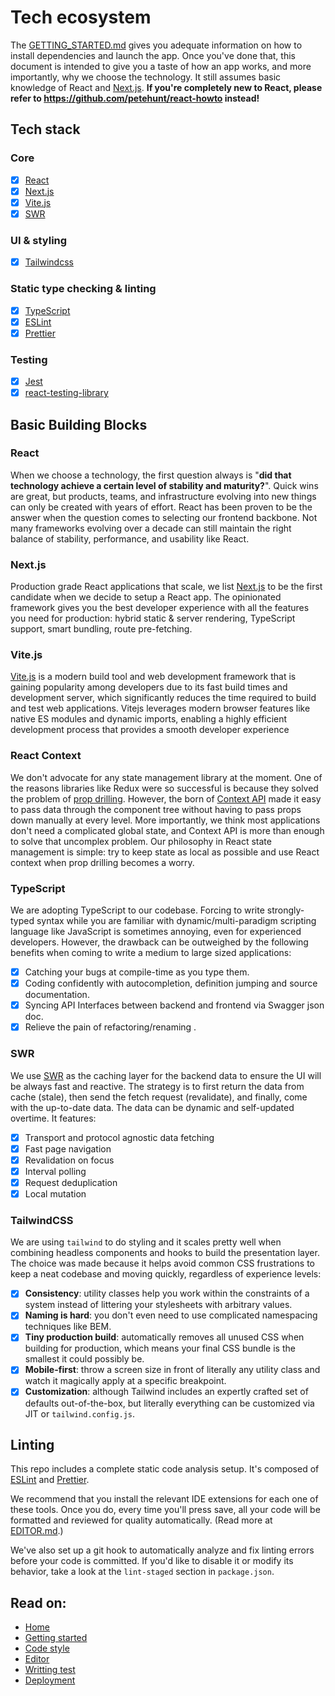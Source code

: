 # Tech ecosystem

The [GETTING_STARTED.md](./GETTING_STARTED.md) gives you adequate information on
how to install dependencies and launch the app. Once you've done that, this
document is intended to give you a taste of how an app works, and more
importantly, why we choose the technology. It still assumes basic knowledge of
React and [Next.js](https://nextjs.org/docs/getting-started). **If you're
completely new to React, please refer to https://github.com/petehunt/react-howto
instead!**

## Tech stack

### Core

- [x] [React](https://reactjs.org/)
- [x] [Next.js](https://nextjs.org/)
- [x] [Vite.js](https://vitejs.dev/)
- [x] [SWR](https://swr.vercel.app/)

### UI & styling

- [x] [Tailwindcss](https://github.com/tailwindcss/tailwindcss)

### Static type checking & linting

- [x] [TypeScript](https://www.typescriptlang.org)
- [x] [ESLint](http://eslint.org/)
- [x] [Prettier](https://prettier.io/)

### Testing

- [x] [Jest](http://facebook.github.io/jest/)
- [x] [react-testing-library](https://github.com/kentcdodds/react-testing-library)

## Basic Building Blocks

### React

When we choose a technology, the first question always is "**did that technology
achieve a certain level of stability and maturity?**". Quick wins are great, but
products, teams, and infrastructure evolving into new things can only be created
with years of effort. React has been proven to be the answer when the question
comes to selecting our frontend backbone. Not many frameworks evolving over a
decade can still maintain the right balance of stability, performance, and
usability like React.

### Next.js

Production grade React applications that scale, we list
[Next.js](https://nextjs.org/) to be the first candidate when we decide to setup
a React app. The opinionated framework gives you the best developer experience
with all the features you need for production: hybrid static & server rendering,
TypeScript support, smart bundling, route pre-fetching.

### Vite.js

[Vite.js](https://vitejs.dev/) is a modern build tool and web development
framework that is gaining popularity among developers due to its fast build
times and development server, which significantly reduces the time required to
build and test web applications. Vitejs leverages modern browser features like
native ES modules and dynamic imports, enabling a highly efficient development
process that provides a smooth developer experience

### React Context

We don't advocate for any state management library at the moment. One of the
reasons libraries like Redux were so successful is because they solved the
problem of [prop drilling](https://kentcdodds.com/blog/prop-drilling). However,
the born of [Context API](https://reactjs.org/docs/context.html) made it easy to
pass data through the component tree without having to pass props down manually
at every level. More importantly, we think most applications don't need a
complicated global state, and Context API is more than enough to solve that
uncomplex problem. Our philosophy in React state management is simple: try to
keep state as local as possible and use React context when prop drilling becomes
a worry.

### TypeScript

We are adopting TypeScript to our codebase. Forcing to write strongly-typed
syntax while you are familiar with dynamic/multi-paradigm scripting language
like JavaScript is sometimes annoying, even for experienced developers. However,
the drawback can be outweighed by the following benefits when coming to write a
medium to large sized applications:

- [x] Catching your bugs at compile-time as you type them.
- [x] Coding confidently with autocompletion, definition jumping and source
      documentation.
- [x] Syncing API Interfaces between backend and frontend via Swagger json doc.
- [x] Relieve the pain of refactoring/renaming .

### SWR

We use [SWR](https://swr.vercel.app/) as the caching layer for the backend data
to ensure the UI will be always fast and reactive. The strategy is to first
return the data from cache (stale), then send the fetch request (revalidate),
and finally, come with the up-to-date data. The data can be dynamic and
self-updated overtime. It features:

- [x] Transport and protocol agnostic data fetching
- [x] Fast page navigation
- [x] Revalidation on focus
- [x] Interval polling
- [x] Request deduplication
- [x] Local mutation

### TailwindCSS

We are using `tailwind` to do styling and it scales pretty well when combining
headless components and hooks to build the presentation layer. The choice was
made because it helps avoid common CSS frustrations to keep a neat codebase and
moving quickly, regardless of experience levels:

- [x] **Consistency**: utility classes help you work within the constraints of a
      system instead of littering your stylesheets with arbitrary values.
- [x] **Naming is hard**: you don't even need to use complicated namespacing
      techniques like BEM.
- [x] **Tiny production build**: automatically removes all unused CSS when
      building for production, which means your final CSS bundle is the smallest
      it could possibly be.
- [x] **Mobile-first**: throw a screen size in front of literally any utility
      class and watch it magically apply at a specific breakpoint.
- [x] **Customization**: although Tailwind includes an expertly crafted set of
      defaults out-of-the-box, but literally everything can be customized via
      JIT or `tailwind.config.js`.

## Linting

This repo includes a complete static code analysis setup. It's composed of
[ESLint](http://eslint.org/) and [Prettier](https://prettier.io/).

We recommend that you install the relevant IDE extensions for each one of these
tools. Once you do, every time you'll press save, all your code will be
formatted and reviewed for quality automatically. (Read more at
[EDITOR.md](./EDITOR.md).)

We've also set up a git hook to automatically analyze and fix linting errors
before your code is committed. If you'd like to disable it or modify its
behavior, take a look at the `lint-staged` section in `package.json`.

## Read on:

- [Home](../README.md)
- [Getting started](./GETTING_STARTED.md)
- [Code style](./CODE_STYLE.md)
- [Editor](./EDITOR.md)
- [Writting test](./WRITING_TEST.md)
- [Deployment](./DEPLOYMENT.md)

